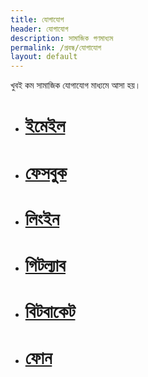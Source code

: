 ```yaml
---
title: যোগাযোগ
header: যোগাযোগ
description: সামাজিক গণমাধ্যম
permalink: /প্রবন্ধ/যোগাযোগ
layout: default
---
```


খুবই কম সামাজিক যোগাযোগ মাধ্যমে আসা হয়। 

- # [ইমেইল](soooheeeel@gmail.com)
- # [ফেসবুক](https://facebook.com/nahklehos/)
- # [লিংইন](https://linkin.com/sohelkhan-R/)
- # [গিটল্যাব](https://gitlab.com/sohel.khan/)
- # [বিটবাকেট](https://bitbucket.org/sohel_khan/)
- # [ফোন](+8801639818389)
